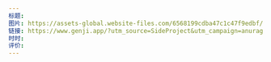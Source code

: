 ```yaml
---
标题: 
图片: https://assets-global.website-files.com/6568199cdba47c1c47f9edbf/656822519876232178f026b4_ninja_superhero_pose.svg
链接: https://www.genji.app/?utm_source=SideProject&utm_campaign=anurag
时时: 
评价:
---
```


